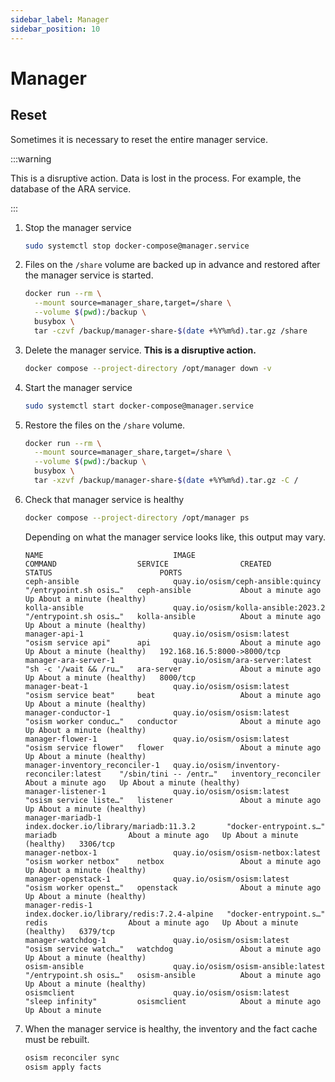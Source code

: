 ```yaml
---
sidebar_label: Manager
sidebar_position: 10
---
```


# Manager

## Reset

Sometimes it is necessary to reset the entire manager service.

:::warning

This is a disruptive action. Data is lost in the process. For example, the database
of the ARA service.

:::

1. Stop the manager service

   ```bash
   sudo systemctl stop docker-compose@manager.service
   ```

2. Files on the `/share` volume are backed up in advance and restored after
   the manager service is started.

   ```bash
   docker run --rm \
     --mount source=manager_share,target=/share \
     --volume $(pwd):/backup \
     busybox \
     tar -czvf /backup/manager-share-$(date +%Y%m%d).tar.gz /share
   ```

3. Delete the manager service. **This is a disruptive action.**

   ```bash
   docker compose --project-directory /opt/manager down -v
   ```

4. Start the manager service

   ```bash
   sudo systemctl start docker-compose@manager.service
   ```

5. Restore the files on the `/share` volume.

   ```bash
   docker run --rm \
     --mount source=manager_share,target=/share \
     --volume $(pwd):/backup \
     busybox \
     tar -xzvf /backup/manager-share-$(date +%Y%m%d).tar.gz -C /
   ```

6. Check that manager service is healthy

   ```bash
   docker compose --project-directory /opt/manager ps
   ```

   Depending on what the manager service looks like, this output may vary.

   ```console
   NAME                             IMAGE                                        COMMAND                  SERVICE                CREATED              STATUS                        PORTS
   ceph-ansible                     quay.io/osism/ceph-ansible:quincy            "/entrypoint.sh osis…"   ceph-ansible           About a minute ago   Up About a minute (healthy)
   kolla-ansible                    quay.io/osism/kolla-ansible:2023.2           "/entrypoint.sh osis…"   kolla-ansible          About a minute ago   Up About a minute (healthy)
   manager-api-1                    quay.io/osism/osism:latest                   "osism service api"      api                    About a minute ago   Up About a minute (healthy)   192.168.16.5:8000->8000/tcp
   manager-ara-server-1             quay.io/osism/ara-server:latest              "sh -c '/wait && /ru…"   ara-server             About a minute ago   Up About a minute (healthy)   8000/tcp
   manager-beat-1                   quay.io/osism/osism:latest                   "osism service beat"     beat                   About a minute ago   Up About a minute (healthy)
   manager-conductor-1              quay.io/osism/osism:latest                   "osism worker conduc…"   conductor              About a minute ago   Up About a minute (healthy)
   manager-flower-1                 quay.io/osism/osism:latest                   "osism service flower"   flower                 About a minute ago   Up About a minute (healthy)
   manager-inventory_reconciler-1   quay.io/osism/inventory-reconciler:latest    "/sbin/tini -- /entr…"   inventory_reconciler   About a minute ago   Up About a minute (healthy)
   manager-listener-1               quay.io/osism/osism:latest                   "osism service liste…"   listener               About a minute ago   Up About a minute (healthy)
   manager-mariadb-1                index.docker.io/library/mariadb:11.3.2       "docker-entrypoint.s…"   mariadb                About a minute ago   Up About a minute (healthy)   3306/tcp
   manager-netbox-1                 quay.io/osism/osism-netbox:latest            "osism worker netbox"    netbox                 About a minute ago   Up About a minute (healthy)
   manager-openstack-1              quay.io/osism/osism:latest                   "osism worker openst…"   openstack              About a minute ago   Up About a minute (healthy)
   manager-redis-1                  index.docker.io/library/redis:7.2.4-alpine   "docker-entrypoint.s…"   redis                  About a minute ago   Up About a minute (healthy)   6379/tcp
   manager-watchdog-1               quay.io/osism/osism:latest                   "osism service watch…"   watchdog               About a minute ago   Up About a minute (healthy)
   osism-ansible                    quay.io/osism/osism-ansible:latest           "/entrypoint.sh osis…"   osism-ansible          About a minute ago   Up About a minute (healthy)
   osismclient                      quay.io/osism/osism:latest                   "sleep infinity"         osismclient            About a minute ago   Up About a minute
   ```

7. When the manager service is healthy, the inventory and the fact cache
   must be rebuilt.

   ```bash
   osism reconciler sync
   osism apply facts
   ```
